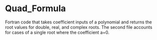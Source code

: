 # Quad_Formula

Fortran code that takes coefficient inputs of a polynomial and returns the root values for double, real, and complex roots. The second file accounts for cases of a single root where the coefficient a=0.
